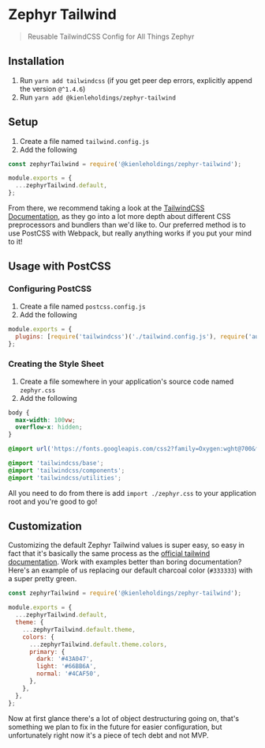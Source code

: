 # Zephyr Tailwind

> Reusable TailwindCSS Config for All Things Zephyr

## Installation

1. Run `yarn add tailwindcss` (if you get peer dep errors, explicitly append the version `@^1.4.6`)
1. Run `yarn add @kienleholdings/zephyr-tailwind`

## Setup

1. Create a file named `tailwind.config.js`
1. Add the following

```javascript
const zephyrTailwind = require('@kienleholdings/zephyr-tailwind');

module.exports = {
  ...zephyrTailwind.default,
};
```

From there, we recommend taking a look at the
[TailwindCSS Documentation](https://tailwindcss.com/docs/installation), as they go into a lot more
depth about different CSS preprocessors and bundlers than we'd like to. Our preferred method is to
use PostCSS with Webpack, but really anything works if you put your mind to it!

## Usage with PostCSS

### Configuring PostCSS

1. Create a file named `postcss.config.js`
1. Add the following

```javascript
module.exports = {
  plugins: [require('tailwindcss')('./tailwind.config.js'), require('autoprefixer')],
};
```

### Creating the Style Sheet

1. Create a file somewhere in your application's source code named `zephyr.css`
1. Add the following

```css
body {
  max-width: 100vw;
  overflow-x: hidden;
}

@import url('https://fonts.googleapis.com/css2?family=Oxygen:wght@700&family=Source+Sans+Pro:wght@400;700&display=swap');

@import 'tailwindcss/base';
@import 'tailwindcss/components';
@import 'tailwindcss/utilities';
```

All you need to do from there is add `import ./zephyr.css` to your application root and you're good
to go!

## Customization

Customizing the default Zephyr Tailwind values is super easy, so easy in fact that it's basically
the same process as the
[official tailwind documentation](https://tailwindcss.com/docs/configuration). Work with examples
better than boring documentation? Here's an example of us replacing our default charcoal color
(`#333333`) with a super pretty green.

```javascript
const zephyrTailwind = require('@kienleholdings/zephyr-tailwind');

module.exports = {
  ...zephyrTailwind.default,
  theme: {
    ...zephyrTailwind.default.theme,
    colors: {
      ...zephyrTailwind.default.theme.colors,
      primary: {
        dark: '#43A047',
        light: '#66BB6A',
        normal: '#4CAF50',
      },
    },
  },
};
```

Now at first glance there's a lot of object destructuring going on, that's something we plan to fix
in the future for easier configuration, but unfortunately right now it's a piece of tech debt and
not MVP.

